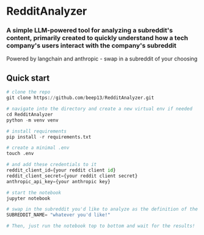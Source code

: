 # RedditAnalyzer
### A simple LLM-powered tool for analyzing a subreddit's content, primarily created to quickly understand how a tech company's users interact with the company's subreddit
Powered by langchain and anthropic - swap in a subreddit of your choosing

## Quick start
```python
# clone the repo
git clone https://github.com/beep13/RedditAnalyzer.git

# navigate into the directory and create a new virtual env if needed
cd RedditAnalyzer
python -m venv venv

# install requirements
pip install -r requirements.txt

# create a minimal .env
touch .env

# and add these credentials to it
reddit_client_id={your reddit client id}
reddit_client_secret={your reddit client secret}
anthropic_api_key={your anthropic key}

# start the notebook
jupyter notebook

# swap in the subreddit you'd like to analyze as the definition of the SUBREDDIT_NAME variable
SUBREDDIT_NAME= "whatever you'd like!"

# Then, just run the notebook top to bottom and wait for the results!
```

  
